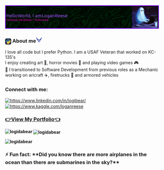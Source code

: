 ![Border](<github-header-image (5)-1.png>)
<!-- <h1 align="center">Howdy! 👋, I'm Logan Reese -->





<h3><img align='center' src='Python-Dark.svg' alt='python logo' height="20" width="20"> About me<img src='icons8-us-air-force-48.png' height="20" width="20"></h3> 
I love all code but I prefer Python.
I am a USAF Veteran that worked on KC-135's <br>
I enjoy creating art 🎨, horror movies 🎃 and playing video games 🎮<br>
🚀 I transitioned to Software Development from previous roles as a Mechanic working on aricraft ✈️, firetrucks 🚒 and armored vehicles

<h3 align="left">Connect with me:</h3>
<p align="left">
<a href="https://linkedin.com/in/https://www.linkedin.com/in/logibear/" target="blank"><img align="center" src="https://raw.githubusercontent.com/rahuldkjain/github-profile-readme-generator/master/src/images/icons/Social/linked-in-alt.svg" alt="https://www.linkedin.com/in/logibear/" height="30" width="40" /></a>
<a href="https://kaggle.com/https://www.kaggle.com/loganreese" target="blank"><img align="center" src="https://raw.githubusercontent.com/rahuldkjain/github-profile-readme-generator/master/src/images/icons/Social/kaggle.svg" alt="https://www.kaggle.com/loganreese" height="30" width="40" /></a><br>
<h3> 
<a href="https://loganreese.vercel.app/" target="blank"><strong>👉View My Portfolio👈</a></h3>
</p>


<p><img align="left" src="https://github-readme-stats.vercel.app/api/top-langs?username=logidabear&show_icons=true&locale=en&layout=compact" alt="logidabear" /></p>

<p>&nbsp;<img align="center" src="https://github-readme-stats.vercel.app/api?username=logidabear&show_icons=true&locale=en" alt="logidabear" /></p>
<p align="left"> <img src="https://komarev.com/ghpvc/?username=logidabear&label=Profile%20views&color=0e75b6&style=flat" alt="logidabear" /> </p>

<h3>⚡ Fun fact: **Did you know there are more airplanes in the ocean than there are submarines in the sky?**</h3>
<!---
LogiDaBear/LogiDaBear is a ✨ special ✨ repository because its `README.md` (this file) appears on your GitHub profile.
You can click the Preview link to take a look at your changes.
--->
